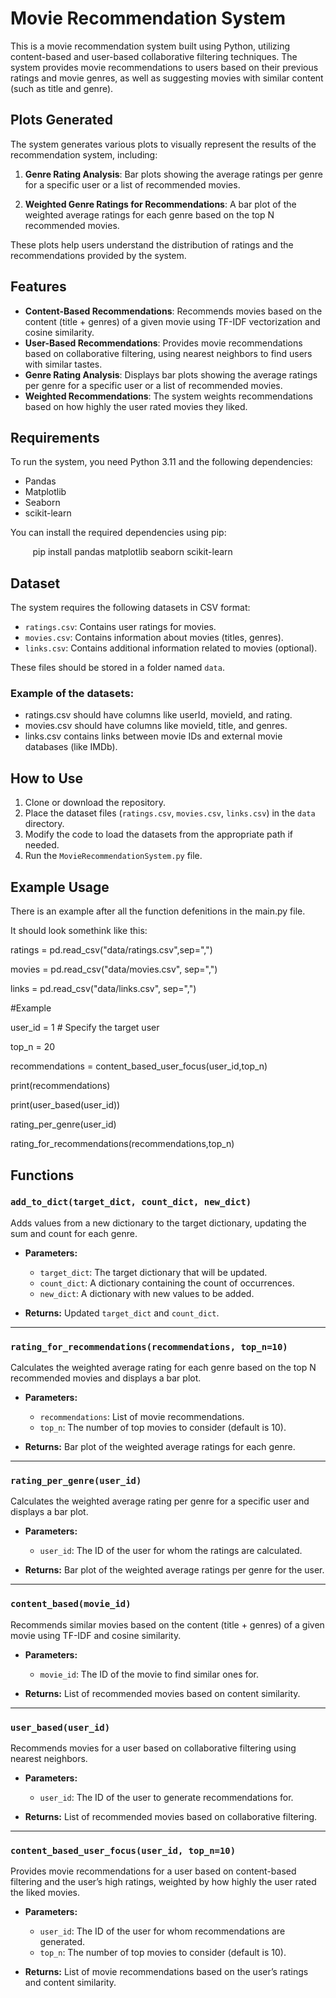 # Movie Recommendation System

This is a movie recommendation system built using Python, utilizing content-based and user-based collaborative filtering techniques. The system provides movie recommendations to users based on their previous ratings and movie genres, as well as suggesting movies with similar content (such as title and genre).

## Plots Generated

The system generates various plots to visually represent the results of the recommendation system, including:

1. **Genre Rating Analysis**: Bar plots showing the average ratings per genre for a specific user or a list of recommended movies.
   
2. **Weighted Genre Ratings for Recommendations**: A bar plot of the weighted average ratings for each genre based on the top N recommended movies.

These plots help users understand the distribution of ratings and the recommendations provided by the system.


## Features
- **Content-Based Recommendations**: Recommends movies based on the content (title + genres) of a given movie using TF-IDF vectorization and cosine similarity.
- **User-Based Recommendations**: Provides movie recommendations based on collaborative filtering, using nearest neighbors to find users with similar tastes.
- **Genre Rating Analysis**: Displays bar plots showing the average ratings per genre for a specific user or a list of recommended movies.
- **Weighted Recommendations**: The system weights recommendations based on how highly the user rated movies they liked.

## Requirements
To run the system, you need Python 3.11 and the following dependencies:
- Pandas
- Matplotlib
- Seaborn
- scikit-learn

You can install the required dependencies using pip:

&nbsp;&nbsp;&nbsp;&nbsp;&nbsp;&nbsp;&nbsp;&nbsp;&nbsp;pip install pandas matplotlib seaborn scikit-learn

## Dataset
The system requires the following datasets in CSV format:

- `ratings.csv`: Contains user ratings for movies.
- `movies.csv`: Contains information about movies (titles, genres).
- `links.csv`: Contains additional information related to movies (optional).

These files should be stored in a folder named `data`.
### Example of the datasets:
- ratings.csv should have columns like userId, movieId, and rating.
- movies.csv should have columns like movieId, title, and genres.
- links.csv contains links between movie IDs and external movie databases (like IMDb).
  
## How to Use
1. Clone or download the repository.
2. Place the dataset files (`ratings.csv`, `movies.csv`, `links.csv`) in the `data` directory.
3. Modify the code to load the datasets from the appropriate path if needed.
4. Run the `MovieRecommendationSystem.py` file.
   
## Example Usage
There is an example after all the function defenitions in the main.py file.

It should look somethink like this:

ratings = pd.read_csv("data/ratings.csv",sep=",")

movies = pd.read_csv("data/movies.csv", sep=",")

links = pd.read_csv("data/links.csv", sep=",")



#Example

user_id = 1  # Specify the target user

top_n = 20

recommendations = content_based_user_focus(user_id,top_n)


print(recommendations)

print(user_based(user_id))

rating_per_genre(user_id)

rating_for_recommendations(recommendations,top_n)


## Functions

### `add_to_dict(target_dict, count_dict, new_dict)`
Adds values from a new dictionary to the target dictionary, updating the sum and count for each genre.

- **Parameters:**
  - `target_dict`: The target dictionary that will be updated.
  - `count_dict`: A dictionary containing the count of occurrences.
  - `new_dict`: A dictionary with new values to be added.

- **Returns:** Updated `target_dict` and `count_dict`.

---

### `rating_for_recommendations(recommendations, top_n=10)`
Calculates the weighted average rating for each genre based on the top N recommended movies and displays a bar plot.

- **Parameters:**
  - `recommendations`: List of movie recommendations.
  - `top_n`: The number of top movies to consider (default is 10).

- **Returns:** Bar plot of the weighted average ratings for each genre.

---

### `rating_per_genre(user_id)`
Calculates the weighted average rating per genre for a specific user and displays a bar plot.

- **Parameters:**
  - `user_id`: The ID of the user for whom the ratings are calculated.

- **Returns:** Bar plot of the weighted average ratings per genre for the user.

---

### `content_based(movie_id)`
Recommends similar movies based on the content (title + genres) of a given movie using TF-IDF and cosine similarity.

- **Parameters:**
  - `movie_id`: The ID of the movie to find similar ones for.

- **Returns:** List of recommended movies based on content similarity.

---

### `user_based(user_id)`
Recommends movies for a user based on collaborative filtering using nearest neighbors.

- **Parameters:**
  - `user_id`: The ID of the user to generate recommendations for.

- **Returns:** List of recommended movies based on collaborative filtering.

---

### `content_based_user_focus(user_id, top_n=10)`
Provides movie recommendations for a user based on content-based filtering and the user’s high ratings, weighted by how highly the user rated the liked movies.

- **Parameters:**
  - `user_id`: The ID of the user for whom recommendations are generated.
  - `top_n`: The number of top movies to consider (default is 10).

- **Returns:** List of movie recommendations based on the user’s ratings and content similarity.


